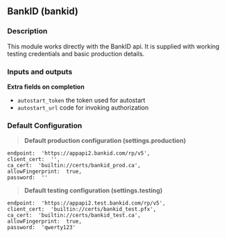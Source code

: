 ## BankID (bankid)

### Description
This module works directly with the BankID api.
It is supplied with working testing credentials and basic production details.

### Inputs and outputs

**Extra fields on completion**
* `autostart_token` the token used for autostart
* `autostart_url` code for invoking authorization

### Default Configuration
>**Default production configuration (settings.production)**
```
endpoint:  'https://appapi2.bankid.com/rp/v5',
client_cert:  '',
ca_cert:  'builtin://certs/bankid_prod.ca',
allowFingerprint:  true,
password:  ''
```
>**Default testing configuration (settings.testing)**
```
endpoint:  'https://appapi2.test.bankid.com/rp/v5',
client_cert:  'builtin://certs/bankid_test.pfx',
ca_cert:  'builtin://certs/bankid_test.ca',
allowFingerprint:  true,
password:  'qwerty123'
```
